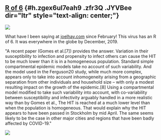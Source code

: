 
[R of 6](https://www.google.com/url?q=https%3A%2F%2Fjudithcurry.com%2F2020%2F05%2F10%2Fwhy-herd-immunity-to-covid-19-is-reached-much-earlier-than-thought%2F&sa=D&sntz=1&usg=AFQjCNGrcFMg73xiR-ypZYrwFKjS_b4oQQ) {#h.zgex6ul7eah9 .zfr3Q .JYVBee dir="ltr" style="text-align: center;"}
----------------------------------------------------------------------------------------------------------------------------------------------------------------------------------------------------------------

[![](https://lh4.googleusercontent.com/GZakKfPCSEqIgluPGroMETVFYKyx_bFN9hwOitplqqCxNAa3Q1kyQGF8wb-wqMaTNctrhKcVDuZ1pWeU9btck9XT4oBXF5SzOmfc_WDm0ntTOuIGJWI=w1280)](https://www.google.com/url?q=https%3A%2F%2Fredcap.med.usc.edu%2Fsurveys%2F%3Fs%3DJ7KEL4YTKT&sa=D&sntz=1&usg=AFQjCNGgmJPVlIxKzdq9Pd16K5HC0kstRQ)

What have I been saying at
[joelhay.com](http://www.google.com/url?q=http%3A%2F%2Fjoelhay.com%2F&sa=D&sntz=1&usg=AFQjCNHbEihJ5-3x9wqjLWiW_9XPH8pB_w)
since February! This virus has an R of 6. It was everywhere in the globe
by December, 2019.

"A recent paper (Gomes et al.[7]) provides the answer. Variation in
their susceptibility to infection and propensity to infect others can
cause the HIT to be much lower than it is in a homogeneous population.
Standard simple compartmental epidemic models take no account of such
variability. And the model used in the Ferguson20 study, while much more
complex, appears only to take into account inhomogeneity arising from a
geographic separation from other individuals and household size – with
only a modest resulting impact on the growth of the epidemic.[8] Using a
compartmental model modified to take such variability into account, with
co-variability between susceptibility and infectivity arguably handled
in a more realistic way than by Gomes et al., The HIT is reached at a
much lower level than when the population is homogeneous. That would
explain why the HIT appears to have been passed in Stockholm by mid
April. The same seems likely to be the case in other major cities and
regions that have been badly affected by COVID-19."

![](https://lh5.googleusercontent.com/f8njgcxJW1K01VMAdAVJyF3AjZ1annwO653dUDwe3ORs5IFNWrK8JuyrmPCiOkkDuwzy3qPdEtDIN60dO-eq_6atcyUGEztVE5MAY0H14ddGegK_IQM=w1280)
